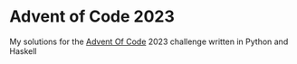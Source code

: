 # Advent of Code 2023

My solutions for the [Advent Of Code](https://adventofcode.com/ "Advent of Code") 2023 challenge written in Python and Haskell
